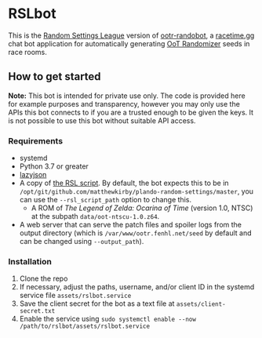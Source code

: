 # RSLbot

This is the [Random Settings League](https://rsl-leaderboard.web.app/) version of [ootr-randobot](https://github.com/deains/ootr-randobot), a [racetime.gg](https://racetime.gg) chat bot application for automatically generating [OoT Randomizer](https://ootrandomizer.com/) seeds in race rooms.

## How to get started

**Note:** This bot is intended for private use only. The code is provided here
for example purposes and transparency, however you may only use the APIs this
bot connects to if you are a trusted enough to be given the keys. It is not
possible to use this bot without suitable API access.

### Requirements

* systemd
* Python 3.7 or greater
* [lazyjson](https://github.com/fenhl/lazyjson)
* A copy of [the RSL script](https://github.com/matthewkirby/plando-random-settings). By default, the bot expects this to be in `/opt/git/github.com/matthewkirby/plando-random-settings/master`, you can use the `--rsl_script_path` option to change this.
    * A ROM of *The Legend of Zelda: Ocarina of Time* (version 1.0, NTSC) at the subpath `data/oot-ntscu-1.0.z64`.
* A web server that can serve the patch files and spoiler logs from the output directory (which is `/var/www/ootr.fenhl.net/seed` by default and can be changed using `--output_path`).

### Installation

1. Clone the repo
2. If necessary, adjust the paths, username, and/or client ID in the systemd service file `assets/rslbot.service`
3. Save the client secret for the bot as a text file at `assets/client-secret.txt`
4. Enable the service using `sudo systemctl enable --now /path/to/rslbot/assets/rslbot.service`

